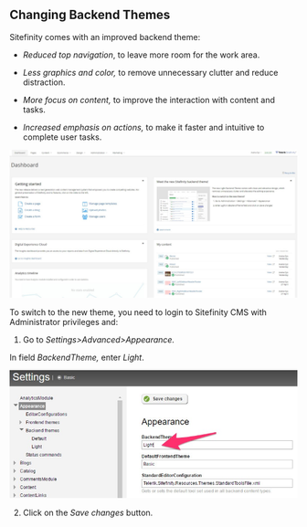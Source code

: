 
Changing Backend Themes
-----------------------

Sitefinity comes with an improved backend theme:

-   *Reduced top navigation*, to leave more room for the work area.

-   *Less graphics and color,* to remove unnecessary clutter and reduce
    distraction.

-   *More focus on content,* to improve the interaction with content and
    tasks.

-   *Increased emphasis on actions,* to make it faster and intuitive to
    complete user tasks.

![](../media/image198.jpeg)

To switch to the new theme, you need to login to Sitefinity CMS with Administrator privileges and:

1.  Go to *Settings\>Advanced\>Appearance.*

In field *BackendTheme,* enter *Light*.

![](../media/image200.jpeg)

2.  Click on the *Save changes* button.